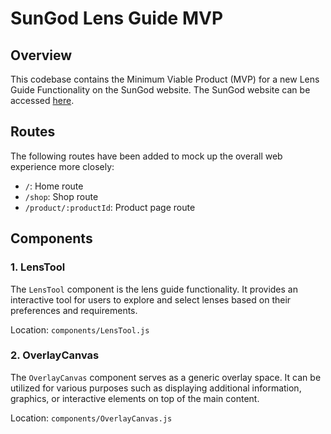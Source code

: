 # SunGod Lens Guide MVP

## Overview

This codebase contains the Minimum Viable Product (MVP) for a new Lens Guide Functionality on the SunGod website. The SunGod website can be accessed [here](https://www.sungod.co/en-gb/).

## Routes

The following routes have been added to mock up the overall web experience more closely:

- `/`: Home route
- `/shop`: Shop route
- `/product/:productId`: Product page route

## Components

### 1. LensTool

The `LensTool` component is the lens guide functionality. It provides an interactive tool for users to explore and select lenses based on their preferences and requirements.

Location: `components/LensTool.js`

### 2. OverlayCanvas

The `OverlayCanvas` component serves as a generic overlay space. It can be utilized for various purposes such as displaying additional information, graphics, or interactive elements on top of the main content.

Location: `components/OverlayCanvas.js`